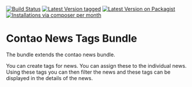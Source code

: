[![Build Status](https://travis-ci.org/ContaoBlackForest/contao-news-tags-bundle.png)](https://travis-ci.org/ContaoBlackForest/contao-news-tags-bundle)
[![Latest Version tagged](http://img.shields.io/github/tag/ContaoBlackForest/contao-news-tags-bundle.svg)](https://github.com/ContaoBlackForest/contao-news-tags-bundle/tags)
[![Latest Version on Packagist](http://img.shields.io/packagist/v/ContaoBlackForest/contao-news-tags-bundle.svg)](https://packagist.org/packages/ContaoBlackForest/contao-news-tags-bundle)
[![Installations via composer per month](http://img.shields.io/packagist/dm/ContaoBlackForest/contao-news-tags-bundle.svg)](https://packagist.org/packages/ContaoBlackForest/contao-news-tags-bundle)

Contao News Tags Bundle
=======================

The bundle extends the contao news bundle.

You can create tags for news. You can assign these to the individual news. Using these tags you can then filter the news and these tags can be displayed in the details of the news.
